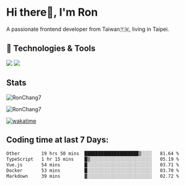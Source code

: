 # Hi there👋, I'm Ron

A passionate frontend developer from Taiwan🇹🇼, living in Taipei.

## 🔧 Technologies & Tools

![](https://img.shields.io/badge/Editor-Cusor-informational?style=flat&logo=cursor&logoColor=white)
![](https://img.shields.io/badge/Code-TypeScript-informational?style=flat&logo=typescript&logoColor=white)

## Stats

<p><img src="https://github-readme-stats-j1ws-rctx6j2fo-ron-chang1.vercel.app/api/top-langs?username=RonChang7&show_icons=true&locale=en&layout=compact&v=2" alt="RonChang7" /></p>
<p><img src="https://github-readme-stats-j1ws-rctx6j2fo-ron-chang1.vercel.app/api?username=RonChang7&show_icons=true&locale=en&theme=dracula&count_private=true&v=2" alt="RonChang7" /></p>

[![wakatime](https://wakatime.com/badge/user/f2e75beb-aff4-47ed-aeff-347e6daef3f2.svg)](https://wakatime.com/@f2e75beb-aff4-47ed-aeff-347e6daef3f2)

## Coding time at last 7 Days:

<!--START_SECTION:waka-->

```txt
Other        19 hrs 50 mins  ████████████████████▒░░░░   81.64 %
TypeScript   1 hr 15 mins    █▒░░░░░░░░░░░░░░░░░░░░░░░   05.19 %
Vue.js       54 mins         █░░░░░░░░░░░░░░░░░░░░░░░░   03.71 %
Docker       53 mins         █░░░░░░░░░░░░░░░░░░░░░░░░   03.70 %
Markdown     39 mins         ▓░░░░░░░░░░░░░░░░░░░░░░░░   02.72 %
```

<!--END_SECTION:waka-->
